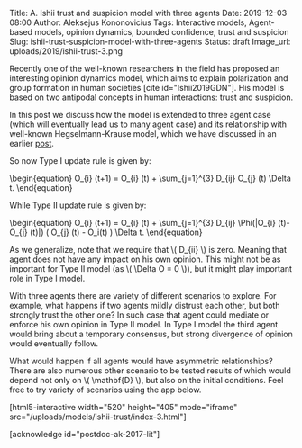 Title: A. Ishii trust and suspicion model with three agents
Date: 2019-12-03 08:00
Author: Aleksejus Kononovicius
Tags: Interactive models, Agent-based models, opinion dynamics, bounded confidence, trust and suspicion
Slug: ishii-trust-suspicion-model-with-three-agents
Status: draft
Image_url: uploads/2019/ishii-trust-3.png

Recently one of the well-known researchers in the field has proposed an
interesting opinion dynamics model, which aims to explain polarization and group
formation in human societies [cite id="Ishii2019GDN"]. His model is based on two
antipodal concepts in human interactions: trust and suspicion.

In this post we discuss how the model is extended to three agent case (which
will eventually lead us to many agent case) and its relationship with well-known
Hegselmann-Krause model, which we have discussed in an earlier
[post]({filename}/articles/2019/hk-bc-model.md).<!--more-->

So now Type I update rule is given by:

\begin{equation}
O\_{i} (t+1) = O\_{i} (t) + \sum\_{j=1}^{3} D\_{ij} O\_{j} (t) \Delta t.
\end{equation}

While Type II update rule is given by:

\begin{equation}
O\_{i} (t+1) = O\_{i} (t) + \sum\_{j=1}^{3} D\_{ij} \Phi(|O\_{i} (t)-O\_{j} (t)|) ( O\_{j} (t) - O\_i(t) ) \Delta t.
\end{equation}

As we generalize, note that we require that \\\( D\_{ii} \\\) is zero. Meaning
that agent does not have any impact on his own opinion. This might not be as
important for Type II model (as \\\( \Delta O = 0 \\\)), but it might play
important role in Type I model.

With three agents there are variety of different scenarios to explore. For
example, what happens if two agents mildly distrust each other, but both
strongly trust the other one? In such case that agent could mediate or enforce
his own opinion in Type II model. In Type I model the third agent would bring
about a temporary consensus, but strong divergence of opinion would eventually
follow.

What would happen if all agents would have asymmetric relationships? There are
also numerous other scenario to be tested results of which would depend not
only on \\\( \mathbf{D} \\\), but also on the initial conditions. Feel free to
try variety of scenarios using the app below.

[html5-interactive width="520" height="405" mode="iframe"
src="/uploads/models/ishii-trust/index-3.html"]

[acknowledge id="postdoc-ak-2017-lit"]
